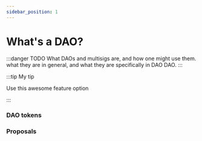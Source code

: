 ```yaml
---
sidebar_position: 1
---
```


# What's a DAO?

:::danger TODO
What DAOs and multisigs are, and how one might use them.
what they are in general, and what they are specifically in DAO DAO.
:::


:::tip My tip

Use this awesome feature option

:::


### DAO tokens

### Proposals
